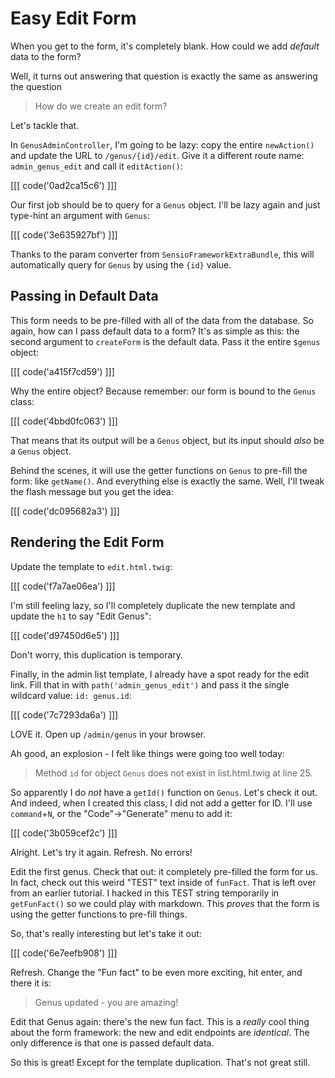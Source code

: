 # Easy Edit Form

When you get to the form, it's completely blank. How could we add *default* data
to the form?

Well, it turns out answering that question is exactly the same as answering the question

> How do we create an edit form?

Let's tackle that.

In `GenusAdminController`, I'm going to be lazy: copy the entire `newAction()` and
update the URL to `/genus/{id}/edit`. Give it a different route name: `admin_genus_edit`
and call it `editAction()`:

[[[ code('0ad2ca15c6') ]]]

Our first job should be to query for a `Genus` object. I'll be lazy again and just
type-hint an argument with `Genus`:

[[[ code('3e635927bf') ]]]

Thanks to the param converter from `SensioFrameworkExtraBundle`, this will automatically
query for `Genus` by using the `{id}` value.

## Passing in Default Data

This form needs to be pre-filled with all of the data from the database. So again,
how can I pass default data to a form? It's as simple as this: the second argument
to `createForm` is the default data. Pass it the entire `$genus` object:

[[[ code('a415f7cd59') ]]]

Why the entire object? Because remember: our form is bound to the `Genus` class:

[[[ code('4bbd0fc063') ]]]

That means that its output will be a `Genus` object, but its input should *also*
be a `Genus` object.

Behind the scenes, it will use the getter functions on `Genus` to pre-fill the form:
like `getName()`. And everything else is exactly the same. Well, I'll tweak the flash
message but you get the idea:

[[[ code('dc095682a3') ]]]

## Rendering the Edit Form

Update the template to `edit.html.twig`:

[[[ code('f7a7ae06ea') ]]]

I'm still feeling lazy, so I'll completely duplicate the new template and update the `h1`
to say "Edit Genus":

[[[ code('d97450d6e5') ]]]

Don't worry, this duplication is temporary.

Finally, in the admin list template, I already have a spot ready for the edit link.
Fill that in with `path('admin_genus_edit')` and pass it the single wildcard value:
`id: genus.id`:

[[[ code('7c7293da6a') ]]]

LOVE it. Open up `/admin/genus` in your browser.

Ah good, an explosion - I felt like things were going too well today:

> Method `id` for object `Genus` does not exist in list.html.twig at line 25.

So apparently I do *not* have a `getId()` function on `Genus`. Let's check it out.
And indeed, when I created this class, I did not add a getter for ID. I'll use `command`+`N`,
or the "Code"->"Generate" menu to add it:

[[[ code('3b059cef2c') ]]]

Alright. Let's try it again. Refresh. No errors!

Edit the first genus. Check that out: it completely pre-filled the form for us.
In fact, check out this weird "TEST" text inside of `funFact`. That is left over from
an earlier tutorial. I hacked in this TEST string temporarily in `getFunFact()` so
we could play with markdown. This *proves* that the form is using the getter functions
to pre-fill things.

So, that's really interesting but let's take it out:

[[[ code('6e7eefb908') ]]]

Refresh. Change the "Fun fact" to be even more exciting, hit enter, and there it is:

> Genus updated - you are amazing!

Edit that Genus again: there's the new fun fact. This is a *really* cool thing
about the form framework: the new and edit endpoints are *identical*. The only difference
is that one is passed default data. 

So this is great! Except for the template duplication. That's not great still.
